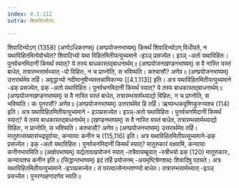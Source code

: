 ```yaml
---
index: 4.1.112
sutra: शिवादिभ्योऽण्

---
```

शिवादिभ्योऽण् (1358) (अणोऽधिकरणम्) (अण्प्रयोजनभाष्यम्) किमर्थं शिवादिभ्योऽण् विधीयते, न यथाविहितमित्येवोच्येत? शिवादिभ्यो यथा विहितमितीयत्युच्यमाने -ःइञ्ञ् प्रसज्येत। इञ्ञ् -अतो यथाविहितः। पुनर्वचनमिदानीं किमर्थं स्यात्? ये तस्य बाधकास्तद्बाधनार्थम्॥ (अण्प्रयोजनखण्डनभाष्यम्) स वै नास्ति यस्तं बाधेत, तत्रारम्भसार्मथ्यात् -यो विहितः, न च प्राप्नोति, स भविष्यति। कश्चासौ? अणेव॥ (अण्प्रयोजनभाष्यम्) उत्तरार्थमेव तर्हि। अवृद्धाभ्यो नदीमानुषीभ्यस्तन्नामिकाभ्यः [[4.1.113]] इति। अत्र यथाविहितमितीयत्युच्यमाने -ढक् प्रसज्येत, ढक् -अतो यथाविहितः। पुनर्वचनमिदानीं किमर्थं स्यात्? ये तस्य बाधकास्तद्बाधनार्थम्॥ (अण्प्रयोजनखण्डनभाष्यम्) स वै नास्ति यस्तं बाधेत, तत्रारम्भसार्मथ्याद्यो विहितः, न च प्राप्नोति, स भविष्यति। कः पुनरसौ? अणेव॥ (अण्प्रयोजनभाष्यम्) उत्तरार्थमेव हि तर्हि। ऋष्यन्धकवृष्णिकुरुभ्यश्च (114) इति। अत्र यथाविहितमितीयत्युच्यमाने - इञ्ञ्प्रसज्येत। इञ्ञ्-अतो यथाविहितः। पुनर्वचनमिदानीं किमर्थं स्यात्? ये तस्य बाधकास्तद्बाधनार्थम्॥ (खण्डनभाष्यम्) स वै नास्ति यस्तं बाधेत, तत्रारम्भसार्मथ्याद्यो विहितः, न प्राप्नोति, स भविष्यति। कश्चासौ? अणेव॥ (अण्प्रयोजनभाष्यम्) उत्तरार्थमेव तर्हि। मातुरुत्संख्यासंभद्रपूर्वायाः, कन्यायाः कनीन च (115,116) इति। अत्र यथाविहितमितीयत्युच्यमाने-ढक् प्रसज्येत। ढक् -अतो यथाविहितः। पुनर्वचनमिदानीं किमर्थं स्यात्? मातुरुकारं वक्ष्यामि, कन्यायाः कनीनभावमिति॥ (आक्षेपभाष्यम्) यद्येतावत्प्रयोजनं स्यात् -तत्रैवायम्ब्रूयात् -स्त्रीभयो ढक् (120) मातुरुकारः, कन्यायाश्च कनीन इति॥ (सिद्धान्तभाष्यम्) इदं तर्हि प्रयोजनम् -अयमृष्टिषेणशब्दः शिवादिषु पठ्यते। अत्र यथाविहितमितीयत्युच्यमाने -ःइञ्ञ्प्रसज्येत। तं परत्वात्सेनान्ताण्ण्यो बाधेत। तत्रारम्भसार्मथ्यात् -ःइञ्ञ् प्रसज्येत। पुनरण्ग्रहणादणेव भवति॥